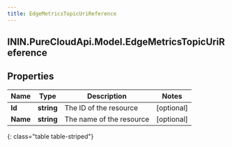 ```yaml
---
title: EdgeMetricsTopicUriReference
---
```

## ININ.PureCloudApi.Model.EdgeMetricsTopicUriReference

## Properties

|Name | Type | Description | Notes|
|------------ | ------------- | ------------- | -------------|
| **Id** | **string** | The ID of the resource | [optional] |
| **Name** | **string** | The name of the resource | [optional] |
{: class="table table-striped"}



